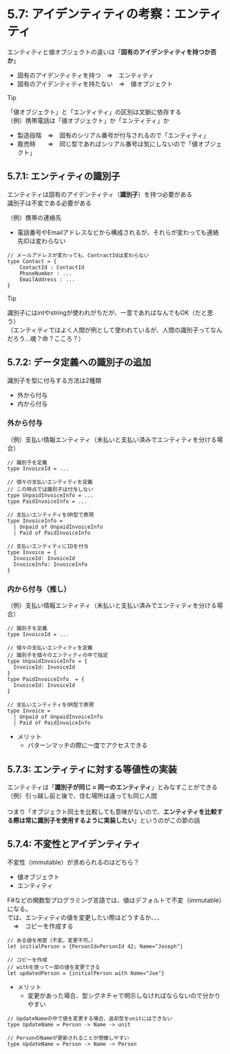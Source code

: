 # 5.7: アイデンティティの考察：エンティティ
エンティティと値オブジェクトの違いは「**固有のアイデンティティを持つか否か**」<br>
* 固有のアイデンティティを持つ　⇒　エンティティ
* 固有のアイデンティティを持たない　⇒　値オブジェクト

> [!TIP]
> 「値オブジェクト」と「エンティティ」の区別は文脈に依存する<br>
> （例）携帯電話は「値オブジェクト」か「エンティティ」か<br>
> * 製造段階　⇒　固有のシリアル番号が付与されるので「エンティティ」
> * 販売時　　⇒　同じ型であればシリアル番号は気にしないので「値オブジェクト」

## 5.7.1: エンティティの識別子
エンティティは固有のアイデンティティ（**識別子**）を持つ必要がある<br>
識別子は不変である必要がある<br>

（例）携帯の連絡先<br>
* 電話番号やEmailアドレスなどから構成されるが、それらが変わっても連絡先IDは変わらない

```
// メールアドレスが変わっても、ContractIdは変わらない
type Contact = {
    ContactId : ContactId
    PhoneNumber : ...
    EmailAddress : ...
}
```

> [!TIP]
> 識別子にはintやstringが使われがちだが、一意であればなんでもOK（だと思う）<br>
> （エンティティではよく人間が例として使われているが、人間の識別子ってなんだろう...魂？命？こころ？）


## 5.7.2: データ定義への識別子の追加
識別子を型に付与する方法は2種類
* 外から付与
* 内から付与

### 外から付与
（例）支払い情報エンティティ（未払いと支払い済みでエンティティを分ける場合）
```
// 識別子を定義
type InvoiceId = ...

// 個々の支払いエンティティを定義
// この時点では識別子は付与しない
type UnpaidInvoiceInfo = ...
type PaidInvoiceInfo = ...

// 支払いエンティティをOR型で表現
type InvoiceInfo =
  | Unpaid of UnpaidInvoiceInfo
  | Paid of PaidInvoiceInfo

// 支払いエンティティにIDを付与
type Invoice = {
  InvoiceId: InvoiceId
  InvoiceInfo: InvoiceInfo
}
```

### 内から付与（推し）
（例）支払い情報エンティティ（未払いと支払い済みでエンティティを分ける場合）
```
// 識別子を定義
type InvoiceId = ...

// 個々の支払いエンティティを定義
// 識別子を個々のエンティティの中で指定
type UnpaidInvoiceInfo = {
  InvoiceId: InvoiceId
}
type PaidInvoiceInfo  = {
  InvoiceId: InvoiceId
}

// 支払いエンティティをOR型で表現
type Invoice =
  | Unpaid of UnpaidInvoiceInfo
  | Paid of PaidInvoiceInfo
```

* メリット
  * パターンマッチの際に一度でアクセスできる

## 5.7.3: エンティティに対する等値性の実装
エンティティは「**識別子が同じ = 同一のエンティティ**」とみなすことができる<br>
（例）引っ越し前と後で、住む場所は違っても同じ人間<br>
<br>
つまり「オブジェクト同士を比較しても意味がないので、**エンティティを比較する際は常に識別子を使用するように実装したい**」というのがこの節の話<br>


## 5.7.4: 不変性とアイデンティティ
不変性（immutable）が求められるのはどちら？
* 値オブジェクト
* エンティティ

F#などの関数型プログラミング言語では、値はデフォルトで不変（immutable）になる。<br>
では、エンティティの値を変更したい際はどうするか、、、<br>
　⇒　コピーを作成する<br>

```
// ある値を用意（不変。変更不可。）
let initialPerson = {PersonId=PersonId 42; Name="Joseph"}

// コピーを作成
// withを使って一部の値を変更できる
let updatedPerson = {initialPerson with Name="Joe"}
```

* メリット
  * 変更があった場合、型シグネチャで明示しなければならないので分かりやすい

```
// UpdateNameの中で値を変更する場合、返却型をunitにはできない
type UpdateName = Person -> Name -> unit

// PersonのNameが更新されることが想像しやすい
type UpdateName = Person -> Name -> Person
```

